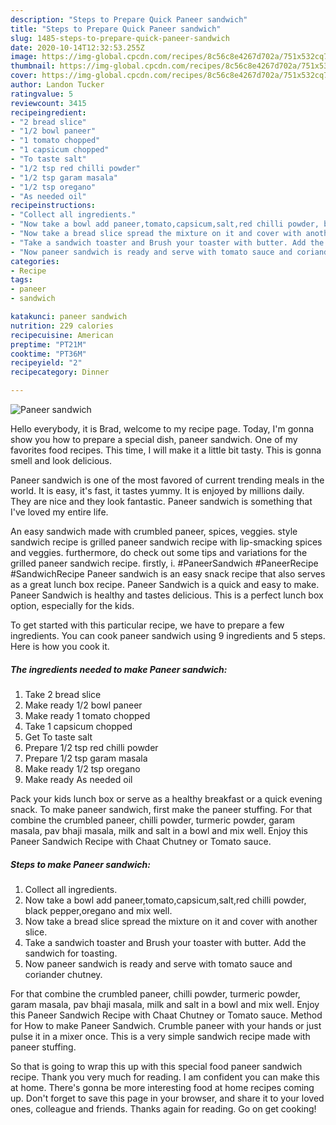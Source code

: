 ```yaml
---
description: "Steps to Prepare Quick Paneer sandwich"
title: "Steps to Prepare Quick Paneer sandwich"
slug: 1485-steps-to-prepare-quick-paneer-sandwich
date: 2020-10-14T12:32:53.255Z
image: https://img-global.cpcdn.com/recipes/8c56c8e4267d702a/751x532cq70/paneer-sandwich-recipe-main-photo.jpg
thumbnail: https://img-global.cpcdn.com/recipes/8c56c8e4267d702a/751x532cq70/paneer-sandwich-recipe-main-photo.jpg
cover: https://img-global.cpcdn.com/recipes/8c56c8e4267d702a/751x532cq70/paneer-sandwich-recipe-main-photo.jpg
author: Landon Tucker
ratingvalue: 5
reviewcount: 3415
recipeingredient:
- "2 bread slice"
- "1/2 bowl paneer"
- "1 tomato chopped"
- "1 capsicum chopped"
- "To taste salt"
- "1/2 tsp red chilli powder"
- "1/2 tsp garam masala"
- "1/2 tsp oregano"
- "As needed oil"
recipeinstructions:
- "Collect all ingredients."
- "Now take a bowl add paneer,tomato,capsicum,salt,red chilli powder, black pepper,oregano and mix well."
- "Now take a bread slice spread the mixture on it and cover with another slice."
- "Take a sandwich toaster and Brush your toaster with butter. Add the sandwich for toasting."
- "Now paneer sandwich is ready and serve with tomato sauce and coriander chutney."
categories:
- Recipe
tags:
- paneer
- sandwich

katakunci: paneer sandwich 
nutrition: 229 calories
recipecuisine: American
preptime: "PT21M"
cooktime: "PT36M"
recipeyield: "2"
recipecategory: Dinner

---
```



![Paneer sandwich](https://img-global.cpcdn.com/recipes/8c56c8e4267d702a/751x532cq70/paneer-sandwich-recipe-main-photo.jpg)

Hello everybody, it is Brad, welcome to my recipe page. Today, I'm gonna show you how to prepare a special dish, paneer sandwich. One of my favorites food recipes. This time, I will make it a little bit tasty. This is gonna smell and look delicious.

Paneer sandwich is one of the most favored of current trending meals in the world. It is easy, it's fast, it tastes yummy. It is enjoyed by millions daily. They are nice and they look fantastic. Paneer sandwich is something that I've loved my entire life.

An easy sandwich made with crumbled paneer, spices, veggies. style sandwich recipe is grilled paneer sandwich recipe with lip-smacking spices and veggies. furthermore, do check out some tips and variations for the grilled paneer sandwich recipe. firstly, i. #PaneerSandwich #PaneerRecipe #SandwichRecipe Paneer sandwich is an easy snack recipe that also serves as a great lunch box recipe. Paneer Sandwich is a quick and easy to make. Paneer Sandwich is healthy and tastes delicious. This is a perfect lunch box option, especially for the kids.


To get started with this particular recipe, we have to prepare a few ingredients. You can cook paneer sandwich using 9 ingredients and 5 steps. Here is how you cook it.

<!--inarticleads1-->

##### The ingredients needed to make Paneer sandwich:

1. Take 2 bread slice
1. Make ready 1/2 bowl paneer
1. Make ready 1 tomato chopped
1. Take 1 capsicum chopped
1. Get To taste salt
1. Prepare 1/2 tsp red chilli powder
1. Prepare 1/2 tsp garam masala
1. Make ready 1/2 tsp oregano
1. Make ready As needed oil


Pack your kids lunch box or serve as a healthy breakfast or a quick evening snack. To make paneer sandwich, first make the paneer stuffing. For that combine the crumbled paneer, chilli powder, turmeric powder, garam masala, pav bhaji masala, milk and salt in a bowl and mix well. Enjoy this Paneer Sandwich Recipe with Chaat Chutney or Tomato sauce. 

<!--inarticleads2-->

##### Steps to make Paneer sandwich:

1. Collect all ingredients.
1. Now take a bowl add paneer,tomato,capsicum,salt,red chilli powder, black pepper,oregano and mix well.
1. Now take a bread slice spread the mixture on it and cover with another slice.
1. Take a sandwich toaster and Brush your toaster with butter. Add the sandwich for toasting.
1. Now paneer sandwich is ready and serve with tomato sauce and coriander chutney.


For that combine the crumbled paneer, chilli powder, turmeric powder, garam masala, pav bhaji masala, milk and salt in a bowl and mix well. Enjoy this Paneer Sandwich Recipe with Chaat Chutney or Tomato sauce. Method for How to make Paneer Sandwich. Crumble paneer with your hands or just pulse it in a mixer once. This is a very simple sandwich recipe made with paneer stuffing. 

So that is going to wrap this up with this special food paneer sandwich recipe. Thank you very much for reading. I am confident you can make this at home. There's gonna be more interesting food at home recipes coming up. Don't forget to save this page in your browser, and share it to your loved ones, colleague and friends. Thanks again for reading. Go on get cooking!
